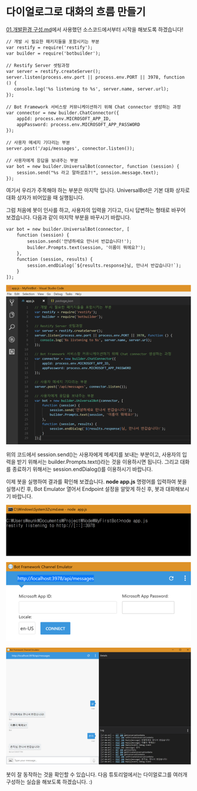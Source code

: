 # 다이얼로그로 대화의 흐름 만들기

[01.개발환경 구성.md](https://github.com/angie4u/BotFramework/blob/master/Tutorials/01.%EA%B0%9C%EB%B0%9C%ED%99%98%EA%B2%BD%20%EA%B5%AC%EC%84%B1.md)에서 사용했던 소스코드에서부터 시작을 해보도록 하겠습니다! 

```
// 개발 시 필요한 패키지들을 포함시키는 부분
var restify = require('restify');
var builder = require('botbuilder');

// Restify Server 셋팅과정
var server = restify.createServer();
server.listen(process.env.port || process.env.PORT || 3978, function () {
   console.log('%s listening to %s', server.name, server.url); 
});

// Bot Framework 서비스랑 커뮤니케이션하기 위해 Chat connector 생성하는 과정
var connector = new builder.ChatConnector({
    appId: process.env.MICROSOFT_APP_ID,
    appPassword: process.env.MICROSOFT_APP_PASSWORD
});

// 사용자 메세지 기다리는 부분 
server.post('/api/messages', connector.listen());

// 사용자에게 응답을 보내주는 부분
var bot = new builder.UniversalBot(connector, function (session) {
    session.send("%s 라고 말하셨죠?!", session.message.text);
});
``` 

여기서 우리가 주목해야 하는 부분은 마지막 입니다. UniversalBot은 기본 대화 상자로 대화 상자가 비어있을 때 실행됩니다.  

그럼 처음에 봇이 인사를 하고, 사용자의 입력을 기다고, 다시 답변하는 형태로 바꾸어 보겠습니다. 
다음과 같이 마지막 부분을 바꾸시기 바랍니다. 

```
var bot = new builder.UniversalBot(connector, [
    function (session) {
        session.send('안녕하세요 만나서 반갑습니다!');
        builder.Prompts.text(session, '이름이 뭐에요?');
    },
    function (session, results) {
        session.endDialog(`${results.response}님, 만나서 반갑습니다!`);
    }
]);
```
![3-001](./images/3-001.PNG)

위의 코드에서 session.send()는 사용자에게 메세지를 보내는 부분이고, 사용자의 입력을 받기 위해서는 builder.Prompts.text()라는 것을 이용하시면 됩니다. 그리고 대화를 종료하기 위해서는 session.endDialog()를 이용하시기 바랍니다.

이제 봇을 실행하여 결과를 확인해 보겠습니다. **node app.js** 명령어를 입력하여 봇을 실행시킨 후, Bot Emulator 열어서 Endpoint 설정을 알맞게 하신 후, 봇과 대화해보시기 바랍니다. 

![3-003](./images/3-003.PNG)

![3-004](./images/3-004.PNG)

![3-002](./images/3-002.PNG)

봇이 잘 동작하는 것을 확인할 수 있습니다. 다음 튜토리얼에서는 다이얼로그를 여러개 구성하는 실습을 해보도록 하겠습니다. :)










